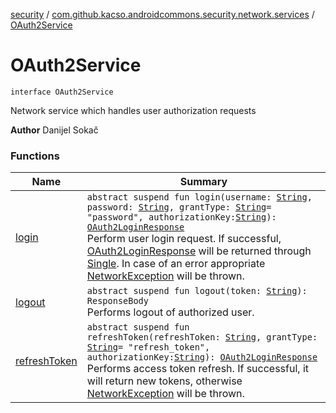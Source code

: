 [security](../../index.md) / [com.github.kacso.androidcommons.security.network.services](../index.md) / [OAuth2Service](./index.md)

# OAuth2Service

`interface OAuth2Service`

Network service which handles user authorization requests

**Author**
Danijel Sokač

### Functions

| Name | Summary |
|---|---|
| [login](login.md) | `abstract suspend fun login(username: `[`String`](https://kotlinlang.org/api/latest/jvm/stdlib/kotlin/-string/index.html)`, password: `[`String`](https://kotlinlang.org/api/latest/jvm/stdlib/kotlin/-string/index.html)`, grantType: `[`String`](https://kotlinlang.org/api/latest/jvm/stdlib/kotlin/-string/index.html)` = "password", authorizationKey: `[`String`](https://kotlinlang.org/api/latest/jvm/stdlib/kotlin/-string/index.html)`): `[`OAuth2LoginResponse`](../../com.github.kacso.androidcommons.security.network.models/-o-auth2-login-response/index.md)<br>Perform user login request. If successful, [OAuth2LoginResponse](../../com.github.kacso.androidcommons.security.network.models/-o-auth2-login-response/index.md) will be returned through [Single](#). In case of an error appropriate [NetworkException](#) will be thrown. |
| [logout](logout.md) | `abstract suspend fun logout(token: `[`String`](https://kotlinlang.org/api/latest/jvm/stdlib/kotlin/-string/index.html)`): ResponseBody`<br>Performs logout of authorized user. |
| [refreshToken](refresh-token.md) | `abstract suspend fun refreshToken(refreshToken: `[`String`](https://kotlinlang.org/api/latest/jvm/stdlib/kotlin/-string/index.html)`, grantType: `[`String`](https://kotlinlang.org/api/latest/jvm/stdlib/kotlin/-string/index.html)` = "refresh_token", authorizationKey: `[`String`](https://kotlinlang.org/api/latest/jvm/stdlib/kotlin/-string/index.html)`): `[`OAuth2LoginResponse`](../../com.github.kacso.androidcommons.security.network.models/-o-auth2-login-response/index.md)<br>Performs access token refresh. If successful, it will return new tokens, otherwise [NetworkException](#) will be thrown. |
